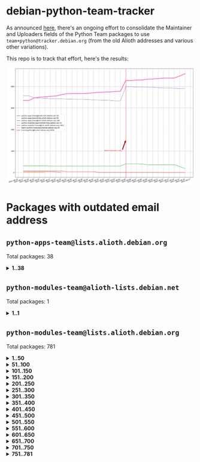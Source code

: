 # debian-python-team-tracker



As announced [here](https://lists.debian.org/debian-python/2021/08/msg00006.html), there's an ongoing effort to consolidate the Maintainer and Uploaders fields of the Python Team packages to use `team+python@tracker.debian.org` (from the old Alioth addresses and various other variations).



This repo is to track that effort, here's the results:



![Python team emails](images/python_team_emails.svg)


# Packages with outdated email address

## `python-apps-team@lists.alioth.debian.org`
Total packages: 38
<details>
<summary><b>1..38</b></summary>


| # | Package | Version |
| --- | --- | --- |
| 1 | [alot](https://tracker.debian.org/alot) | 0.9.1-2 |
| 2 | [archmage](https://tracker.debian.org/archmage) | 1:0.4.2.1-1 |
| 3 | [beets](https://tracker.debian.org/beets) | 1.4.9-7 |
| 4 | [ctop](https://tracker.debian.org/ctop) | 1.0.0-2.1 |
| 5 | [cython](https://tracker.debian.org/cython) | 0.29.14-1 |
| 6 | [db2twitter](https://tracker.debian.org/db2twitter) | 0.6-1.1 |
| 7 | [dodgy](https://tracker.debian.org/dodgy) | 0.1.9-3 |
| 8 | [etm](https://tracker.debian.org/etm) | 3.2.30-1.1 |
| 9 | [firmware-microbit-micropython](https://tracker.debian.org/firmware-microbit-micropython) | 1.0.1-2 |
| 10 | [flatlatex](https://tracker.debian.org/flatlatex) | 0.8-1.1 |
| 11 | [freealchemist](https://tracker.debian.org/freealchemist) | 0.5-1.1 |
| 12 | [kanboard-cli](https://tracker.debian.org/kanboard-cli) | 0.0.2-1.1 |
| 13 | [lightyears](https://tracker.debian.org/lightyears) | 1.4-2 |
| 14 | [muttdown](https://tracker.debian.org/muttdown) | 0.3.4-1 |
| 15 | [pelican](https://tracker.debian.org/pelican) | 4.0.1+dfsg-1.1 |
| 16 | [pipenv](https://tracker.debian.org/pipenv) | 11.9.0-1.1 |
| 17 | [prospector](https://tracker.debian.org/prospector) | 1.1.7-2 |
| 18 | [pybik](https://tracker.debian.org/pybik) | 3.0-3.1 |
| 19 | [pypass](https://tracker.debian.org/pypass) | 0.2.1-1.1 |
| 20 | [radon](https://tracker.debian.org/radon) | 4.1.0+dfsg-1 |
| 21 | [retweet](https://tracker.debian.org/retweet) | 0.10-1.1 |
| 22 | [sen](https://tracker.debian.org/sen) | 0.6.1-0.1 |
| 23 | [simple-image-reducer](https://tracker.debian.org/simple-image-reducer) | 1.0.2+git20191008-1 |
| 24 | [sinntp](https://tracker.debian.org/sinntp) | 1.6-1.2 |
| 25 | [smem](https://tracker.debian.org/smem) | 1.5-1.1 |
| 26 | [spf-engine](https://tracker.debian.org/spf-engine) | 2.9.2-1 |
| 27 | [sqlacodegen](https://tracker.debian.org/sqlacodegen) | 1.1.6-3 |
| 28 | [subdownloader](https://tracker.debian.org/subdownloader) | 2.1.0-3 |
| 29 | [testrepository](https://tracker.debian.org/testrepository) | 0.0.20-5 |
| 30 | [tldr-py](https://tracker.debian.org/tldr-py) | 0.7.0-3 |
| 31 | [toot](https://tracker.debian.org/toot) | 0.28.0-1 |
| 32 | [twitterwatch](https://tracker.debian.org/twitterwatch) | 0.1-1.1 |
| 33 | [txt2tags](https://tracker.debian.org/txt2tags) | 3.4-2 |
| 34 | [vf1](https://tracker.debian.org/vf1) | 0.0.11-2 |
| 35 | [voltron](https://tracker.debian.org/voltron) | 0.1.7+git20200109-1.1 |
| 36 | [vrfydmn](https://tracker.debian.org/vrfydmn) | 0.11.0-1 |
| 37 | [weasyprint](https://tracker.debian.org/weasyprint) | 51-2 |
| 38 | [zktop](https://tracker.debian.org/zktop) | 1.0.0-3 |
</details>

## `python-modules-team@alioth-lists.debian.net`
Total packages: 1
<details>
<summary><b>1..1</b></summary>


| # | Package | Version |
| --- | --- | --- |
| 1 | [setuptools-scm](https://tracker.debian.org/setuptools-scm) | 4.1.2-3 |
</details>

## `python-modules-team@lists.alioth.debian.org`
Total packages: 781
<details>
<summary><b>1..50</b></summary>


| # | Package | Version |
| --- | --- | --- |
| 1 | [aiodns](https://tracker.debian.org/aiodns) | 2.0.0-1 |
| 2 | [aiohttp-cors](https://tracker.debian.org/aiohttp-cors) | 0.7.0-1 |
| 3 | [aiohttp-jinja2](https://tracker.debian.org/aiohttp-jinja2) | 1.2.0-1 |
| 4 | [aiohttp-mako](https://tracker.debian.org/aiohttp-mako) | 0.4.0-1 |
| 5 | [aiohttp-socks](https://tracker.debian.org/aiohttp-socks) | 0.5.3-1 |
| 6 | [aiomysql](https://tracker.debian.org/aiomysql) | 0.0.20-2 |
| 7 | [aiopg](https://tracker.debian.org/aiopg) | 1.2.0~b2-1 |
| 8 | [aioredis](https://tracker.debian.org/aioredis) | 1.3.1-1 |
| 9 | [aiowsgi](https://tracker.debian.org/aiowsgi) | 0.7-1.1 |
| 10 | [aioxmlrpc](https://tracker.debian.org/aioxmlrpc) | 0.5-1.1 |
| 11 | [aiozmq](https://tracker.debian.org/aiozmq) | 0.9.0-1 |
| 12 | [anorack](https://tracker.debian.org/anorack) | 0.2.7-1 |
| 13 | [anosql](https://tracker.debian.org/anosql) | 1.0.1-1 |
| 14 | [appdirs](https://tracker.debian.org/appdirs) | 1.4.4-1 |
| 15 | [asn1crypto](https://tracker.debian.org/asn1crypto) | 1.4.0-1 |
| 16 | [astral](https://tracker.debian.org/astral) | 1.6.1-2 |
| 17 | [authheaders](https://tracker.debian.org/authheaders) | 0.13.0-1 |
| 18 | [authres](https://tracker.debian.org/authres) | 1.2.0-2 |
| 19 | [automat](https://tracker.debian.org/automat) | 20.2.0-1 |
| 20 | [azure-cosmos-table-python](https://tracker.debian.org/azure-cosmos-table-python) | 1.0.5+git20191025-5 |
| 21 | [babelfish](https://tracker.debian.org/babelfish) | 0.5.4-3 |
| 22 | [bdist-nsi](https://tracker.debian.org/bdist-nsi) | 0.1.5-2 |
| 23 | [behave](https://tracker.debian.org/behave) | 1.2.6-3 |
| 24 | [bernhard](https://tracker.debian.org/bernhard) | 0.2.6-2 |
| 25 | [betamax](https://tracker.debian.org/betamax) | 0.8.1-2 |
| 26 | [bibtexparser](https://tracker.debian.org/bibtexparser) | 1.1.0+ds-3 |
| 27 | [binaryornot](https://tracker.debian.org/binaryornot) | 0.4.4+dfsg-4 |
| 28 | [bitstruct](https://tracker.debian.org/bitstruct) | 8.9.0-1 |
| 29 | [blessings](https://tracker.debian.org/blessings) | 1.6-3 |
| 30 | [blinker](https://tracker.debian.org/blinker) | 1.4+dfsg1-0.3 |
| 31 | [bottleneck](https://tracker.debian.org/bottleneck) | 1.2.1+ds1-2 |
| 32 | [case](https://tracker.debian.org/case) | 1.5.3+dfsg-3 |
| 33 | [celery-batches](https://tracker.debian.org/celery-batches) | 0.2-2 |
| 34 | [celery-haystack](https://tracker.debian.org/celery-haystack) | 0.10-4 |
| 35 | [cerealizer](https://tracker.debian.org/cerealizer) | 0.8.1-3 |
| 36 | [chardet](https://tracker.debian.org/chardet) | 4.0.0-1 |
| 37 | [chargebee-python](https://tracker.debian.org/chargebee-python) | 1.6.6-1 |
| 38 | [chargebee2-python](https://tracker.debian.org/chargebee2-python) | 2.7.3-1 |
| 39 | [circuits](https://tracker.debian.org/circuits) | 3.1.0+ds1-2 |
| 40 | [cloudpickle](https://tracker.debian.org/cloudpickle) | 1.6.0-1 |
| 41 | [codicefiscale](https://tracker.debian.org/codicefiscale) | 0.9+ds0-2 |
| 42 | [colorclass](https://tracker.debian.org/colorclass) | 2.2.0-2.1 |
| 43 | [colorspacious](https://tracker.debian.org/colorspacious) | 1.1.2-2 |
| 44 | [commonmark](https://tracker.debian.org/commonmark) | 0.9.1-3 |
| 45 | [configobj](https://tracker.debian.org/configobj) | 5.0.6-4 |
| 46 | [constantly](https://tracker.debian.org/constantly) | 15.1.0-2 |
| 47 | [contextlib2](https://tracker.debian.org/contextlib2) | 0.6.0.post1-1 |
| 48 | [cookiecutter](https://tracker.debian.org/cookiecutter) | 1.6.0-4 |
| 49 | [coreapi](https://tracker.debian.org/coreapi) | 2.3.3-4 |
| 50 | [coreschema](https://tracker.debian.org/coreschema) | 0.0.4-3 |
</details>
<details>
<summary><b>51..100</b></summary>

| # | Package | Version |
| --- | --- | --- |
| 51 | [cov-core](https://tracker.debian.org/cov-core) | 1.15.0-3 |
| 52 | [cppy](https://tracker.debian.org/cppy) | 1.1.0-2 |
| 53 | [cram](https://tracker.debian.org/cram) | 0.7-4 |
| 54 | [cssutils](https://tracker.debian.org/cssutils) | 1.0.2-3 |
| 55 | [d2to1](https://tracker.debian.org/d2to1) | 0.2.12-2 |
| 56 | [deap](https://tracker.debian.org/deap) | 1.3.1-2 |
| 57 | [debiancontributors](https://tracker.debian.org/debiancontributors) | 0.7.8-2 |
| 58 | [defusedxml](https://tracker.debian.org/defusedxml) | 0.6.0-2 |
| 59 | [devpi-common](https://tracker.debian.org/devpi-common) | 3.2.2-1.1 |
| 60 | [django-ajax-selects](https://tracker.debian.org/django-ajax-selects) | 1.7.0-3 |
| 61 | [django-anymail](https://tracker.debian.org/django-anymail) | 7.1.0-1 |
| 62 | [django-auto-one-to-one](https://tracker.debian.org/django-auto-one-to-one) | 3.3.0-1 |
| 63 | [django-bitfield](https://tracker.debian.org/django-bitfield) | 1.9.6-2 |
| 64 | [django-countries](https://tracker.debian.org/django-countries) | 6.0-1 |
| 65 | [django-dirtyfields](https://tracker.debian.org/django-dirtyfields) | 1.3.1-2 |
| 66 | [django-downloadview](https://tracker.debian.org/django-downloadview) | 2.1.1-1 |
| 67 | [django-environ](https://tracker.debian.org/django-environ) | 0.4.4-2 |
| 68 | [django-filter](https://tracker.debian.org/django-filter) | 2.4.0-1 |
| 69 | [django-fsm-admin](https://tracker.debian.org/django-fsm-admin) | 1.2.4-2 |
| 70 | [django-guardian](https://tracker.debian.org/django-guardian) | 2.0.0-2 |
| 71 | [django-hvad](https://tracker.debian.org/django-hvad) | 1.8.0-1.1 |
| 72 | [django-impersonate](https://tracker.debian.org/django-impersonate) | 1.5-1 |
| 73 | [django-js-reverse](https://tracker.debian.org/django-js-reverse) | 0.7.3-1.1 |
| 74 | [django-macaddress](https://tracker.debian.org/django-macaddress) | 1.5.0-2 |
| 75 | [django-maintenancemode](https://tracker.debian.org/django-maintenancemode) | 0.11.3-1 |
| 76 | [django-markupfield](https://tracker.debian.org/django-markupfield) | 2.0.0-1 |
| 77 | [django-memoize](https://tracker.debian.org/django-memoize) | 2.2.0+dfsg-1 |
| 78 | [django-model-utils](https://tracker.debian.org/django-model-utils) | 3.1.1-2 |
| 79 | [django-nose](https://tracker.debian.org/django-nose) | 1.4.6-2.1 |
| 80 | [django-notification](https://tracker.debian.org/django-notification) | 1.2.0-3 |
| 81 | [django-organizations](https://tracker.debian.org/django-organizations) | 1.1.2-1 |
| 82 | [django-pagination](https://tracker.debian.org/django-pagination) | 1.0.7-4 |
| 83 | [django-paintstore](https://tracker.debian.org/django-paintstore) | 0.2-4 |
| 84 | [django-picklefield](https://tracker.debian.org/django-picklefield) | 3.0.1-1 |
| 85 | [django-pipeline](https://tracker.debian.org/django-pipeline) | 1.6.14-3 |
| 86 | [django-q](https://tracker.debian.org/django-q) | 1.2.1-1 |
| 87 | [django-recurrence](https://tracker.debian.org/django-recurrence) | 1.10.3-1 |
| 88 | [django-redis-sessions](https://tracker.debian.org/django-redis-sessions) | 0.6.1-2 |
| 89 | [django-sass-processor](https://tracker.debian.org/django-sass-processor) | 0.8.2-1 |
| 90 | [django-setuptest](https://tracker.debian.org/django-setuptest) | 0.2.1-4 |
| 91 | [django-simple-captcha](https://tracker.debian.org/django-simple-captcha) | 0.5.6-2 |
| 92 | [django-simple-redis-admin](https://tracker.debian.org/django-simple-redis-admin) | 1.4.0-2 |
| 93 | [django-stronghold](https://tracker.debian.org/django-stronghold) | 0.3.0+debian-2 |
| 94 | [django-uwsgi](https://tracker.debian.org/django-uwsgi) | 0.2.2-2 |
| 95 | [django-webpack-loader](https://tracker.debian.org/django-webpack-loader) | 0.6.0-2 |
| 96 | [django-websocket-redis](https://tracker.debian.org/django-websocket-redis) | 0.4.7-2 |
| 97 | [django-wkhtmltopdf](https://tracker.debian.org/django-wkhtmltopdf) | 3.3.0-1 |
| 98 | [django-xmlrpc](https://tracker.debian.org/django-xmlrpc) | 0.1.8-2 |
| 99 | [djangorestframework-api-key](https://tracker.debian.org/djangorestframework-api-key) | 2.0.0-2 |
| 100 | [djangorestframework-filters](https://tracker.debian.org/djangorestframework-filters) | 1.0.0.dev0-1 |
</details>
<details>
<summary><b>101..150</b></summary>

| # | Package | Version |
| --- | --- | --- |
| 101 | [dkimpy](https://tracker.debian.org/dkimpy) | 1.0.5-1 |
| 102 | [dnsdiag](https://tracker.debian.org/dnsdiag) | 1.7.0-1 |
| 103 | [dnspython](https://tracker.debian.org/dnspython) | 2.0.0-1 |
| 104 | [dockerpty](https://tracker.debian.org/dockerpty) | 0.4.1-2 |
| 105 | [dominate](https://tracker.debian.org/dominate) | 2.3.1-2 |
| 106 | [doublex](https://tracker.debian.org/doublex) | 1.9.2-1 |
| 107 | [drf-generators](https://tracker.debian.org/drf-generators) | 0.5.0-1 |
| 108 | [easyprocess](https://tracker.debian.org/easyprocess) | 0.2.5-2 |
| 109 | [elasticsearch-curator](https://tracker.debian.org/elasticsearch-curator) | 5.8.1-1 |
| 110 | [entrypoints](https://tracker.debian.org/entrypoints) | 0.3-3 |
| 111 | [enum34](https://tracker.debian.org/enum34) | 1.1.6-4 |
| 112 | [enzyme](https://tracker.debian.org/enzyme) | 0.4.1-2 |
| 113 | [exam](https://tracker.debian.org/exam) | 0.10.5-3 |
| 114 | [factory-boy](https://tracker.debian.org/factory-boy) | 2.11.1-3 |
| 115 | [faker](https://tracker.debian.org/faker) | 0.9.3-0.1 |
| 116 | [fakesleep](https://tracker.debian.org/fakesleep) | 0.1-2 |
| 117 | [fastchunking](https://tracker.debian.org/fastchunking) | 0.0.3-2 |
| 118 | [fastkml](https://tracker.debian.org/fastkml) | 0.11-3 |
| 119 | [feedgenerator](https://tracker.debian.org/feedgenerator) | 1.9-2 |
| 120 | [flake8-docstrings](https://tracker.debian.org/flake8-docstrings) | 1.1.0-1.1 |
| 121 | [flake8-polyfill](https://tracker.debian.org/flake8-polyfill) | 1.0.2-2 |
| 122 | [flask-api](https://tracker.debian.org/flask-api) | 1.1+dfsg-1.1 |
| 123 | [flask-assets](https://tracker.debian.org/flask-assets) | 2.0-1 |
| 124 | [flask-babelex](https://tracker.debian.org/flask-babelex) | 0.9.4-1 |
| 125 | [flask-bcrypt](https://tracker.debian.org/flask-bcrypt) | 0.7.1-2 |
| 126 | [flask-compress](https://tracker.debian.org/flask-compress) | 1.4.0-3 |
| 127 | [flask-gravatar](https://tracker.debian.org/flask-gravatar) | 0.4.2-2 |
| 128 | [flask-htmlmin](https://tracker.debian.org/flask-htmlmin) | 1.3.2-2 |
| 129 | [flask-ldapconn](https://tracker.debian.org/flask-ldapconn) | 0.7.2-1.1 |
| 130 | [flask-limiter](https://tracker.debian.org/flask-limiter) | 1.0.1-2 |
| 131 | [flask-login](https://tracker.debian.org/flask-login) | 0.5.0-1 |
| 132 | [flask-mail](https://tracker.debian.org/flask-mail) | 0.9.1+dfsg1-1.1 |
| 133 | [flask-mongoengine](https://tracker.debian.org/flask-mongoengine) | 0.9.3-4 |
| 134 | [flask-multistatic](https://tracker.debian.org/flask-multistatic) | 1.0-2 |
| 135 | [flask-paranoid](https://tracker.debian.org/flask-paranoid) | 0.2.0-3.1 |
| 136 | [flask-principal](https://tracker.debian.org/flask-principal) | 0.4.0-2 |
| 137 | [flask-script](https://tracker.debian.org/flask-script) | 2.0.6-2 |
| 138 | [flask-silk](https://tracker.debian.org/flask-silk) | 0.2-18 |
| 139 | [flask-wtf](https://tracker.debian.org/flask-wtf) | 0.14.3-1 |
| 140 | [flufl.bounce](https://tracker.debian.org/flufl.bounce) | 3.0.1-1 |
| 141 | [flufl.enum](https://tracker.debian.org/flufl.enum) | 4.1.1-3 |
| 142 | [flufl.i18n](https://tracker.debian.org/flufl.i18n) | 3.0.1-1 |
| 143 | [flufl.lock](https://tracker.debian.org/flufl.lock) | 5.0.1-1 |
| 144 | [flufl.password](https://tracker.debian.org/flufl.password) | 1.3-3 |
| 145 | [flufl.testing](https://tracker.debian.org/flufl.testing) | 0.7-2 |
| 146 | [freetype-py](https://tracker.debian.org/freetype-py) | 2.2.0-1 |
| 147 | [gerritlib](https://tracker.debian.org/gerritlib) | 0.8.0-2 |
| 148 | [gmplot](https://tracker.debian.org/gmplot) | 1.2.0-2 |
| 149 | [gpxpy](https://tracker.debian.org/gpxpy) | 1.4.2-1 |
| 150 | [gtextfsm](https://tracker.debian.org/gtextfsm) | 1.1.0-2 |
</details>
<details>
<summary><b>151..200</b></summary>

| # | Package | Version |
| --- | --- | --- |
| 151 | [gtts](https://tracker.debian.org/gtts) | 2.0.3-1 |
| 152 | [gtts-token](https://tracker.debian.org/gtts-token) | 1.1.3-1 |
| 153 | [guzzle-sphinx-theme](https://tracker.debian.org/guzzle-sphinx-theme) | 0.7.11-5 |
| 154 | [hachoir](https://tracker.debian.org/hachoir) | 3.1.0+dfsg-3 |
| 155 | [haproxy-log-analysis](https://tracker.debian.org/haproxy-log-analysis) | 2.0~b0-2 |
| 156 | [heapdict](https://tracker.debian.org/heapdict) | 1.0.1-1 |
| 157 | [hiro](https://tracker.debian.org/hiro) | 0.5-2 |
| 158 | [httpx](https://tracker.debian.org/httpx) | 0.16.1-1 |
| 159 | [hyperlink](https://tracker.debian.org/hyperlink) | 19.0.0-2 |
| 160 | [hypothesis-auto](https://tracker.debian.org/hypothesis-auto) | 1.1.4-2 |
| 161 | [importmagic](https://tracker.debian.org/importmagic) | 0.1.7-2 |
| 162 | [inflection](https://tracker.debian.org/inflection) | 0.3.1-2 |
| 163 | [ipdb](https://tracker.debian.org/ipdb) | 0.13.3-1 |
| 164 | [isodate](https://tracker.debian.org/isodate) | 0.6.0-2 |
| 165 | [itypes](https://tracker.debian.org/itypes) | 1.1.0-4 |
| 166 | [jaraco.itertools](https://tracker.debian.org/jaraco.itertools) | 2.0.1-4 |
| 167 | [javaproperties](https://tracker.debian.org/javaproperties) | 0.7.0-1 |
| 168 | [jinja2-time](https://tracker.debian.org/jinja2-time) | 0.2.0-2 |
| 169 | [jpy](https://tracker.debian.org/jpy) | 0.9.0-3 |
| 170 | [jpylyzer](https://tracker.debian.org/jpylyzer) | 2.0.0-3 |
| 171 | [json-tricks](https://tracker.debian.org/json-tricks) | 3.11.0-2 |
| 172 | [jsonhyperschema-codec](https://tracker.debian.org/jsonhyperschema-codec) | 1.0.3-2 |
| 173 | [jsonpickle](https://tracker.debian.org/jsonpickle) | 1.2-1 |
| 174 | [junos-eznc](https://tracker.debian.org/junos-eznc) | 2.1.7-3 |
| 175 | [jupyter-sphinx-theme](https://tracker.debian.org/jupyter-sphinx-theme) | 0.0.6+ds1-10 |
| 176 | [kitchen](https://tracker.debian.org/kitchen) | 1.2.6-2 |
| 177 | [kivy](https://tracker.debian.org/kivy) | 1.11.0-2 |
| 178 | [kiwisolver](https://tracker.debian.org/kiwisolver) | 1.3.1-1 |
| 179 | [lazr.delegates](https://tracker.debian.org/lazr.delegates) | 2.0.3-2 |
| 180 | [lazr.restfulclient](https://tracker.debian.org/lazr.restfulclient) | 0.14.2-2 |
| 181 | [lazr.smtptest](https://tracker.debian.org/lazr.smtptest) | 2.0.3-2 |
| 182 | [lazr.uri](https://tracker.debian.org/lazr.uri) | 1.0.5-1 |
| 183 | [lexicon](https://tracker.debian.org/lexicon) | 3.3.17-1 |
| 184 | [libthumbor](https://tracker.debian.org/libthumbor) | 1.3.3-2 |
| 185 | [logilab-constraint](https://tracker.debian.org/logilab-constraint) | 0.6.0-2 |
| 186 | [mako](https://tracker.debian.org/mako) | 1.1.3+ds1-2 |
| 187 | [mando](https://tracker.debian.org/mando) | 0.6.4-5 |
| 188 | [manuel](https://tracker.debian.org/manuel) | 1.10.1-2 |
| 189 | [markupsafe](https://tracker.debian.org/markupsafe) | 1.1.1-1 |
| 190 | [mercurial-extension-utils](https://tracker.debian.org/mercurial-extension-utils) | 1.5.1-1 |
| 191 | [mercurial-extension-utils](https://tracker.debian.org/mercurial-extension-utils) | 1.5.1-3 |
| 192 | [mercurial-keyring](https://tracker.debian.org/mercurial-keyring) | 1.3.1-3 |
| 193 | [microsoft-authentication-extensions-for-python](https://tracker.debian.org/microsoft-authentication-extensions-for-python) | 0.3.0-1 |
| 194 | [milksnake](https://tracker.debian.org/milksnake) | 0.1.5-1 |
| 195 | [mimerender](https://tracker.debian.org/mimerender) | 0.6.0-2 |
| 196 | [mmllib](https://tracker.debian.org/mmllib) | 0.3.0.post1-2 |
| 197 | [mockldap](https://tracker.debian.org/mockldap) | 0.3.0-4 |
| 198 | [modernize](https://tracker.debian.org/modernize) | 0.7-2 |
| 199 | [moksha.common](https://tracker.debian.org/moksha.common) | 1.2.5-4 |
| 200 | [more-itertools](https://tracker.debian.org/more-itertools) | 4.2.0-3 |
</details>
<details>
<summary><b>201..250</b></summary>

| # | Package | Version |
| --- | --- | --- |
| 201 | [mrtparse](https://tracker.debian.org/mrtparse) | 1.6-2 |
| 202 | [multiprocess](https://tracker.debian.org/multiprocess) | 0.70.11.1-1 |
| 203 | [musicbrainzngs](https://tracker.debian.org/musicbrainzngs) | 0.7.1-2 |
| 204 | [mutagen](https://tracker.debian.org/mutagen) | 1.45.1-2 |
| 205 | [mwic](https://tracker.debian.org/mwic) | 0.7.8-1 |
| 206 | [mysql-connector-python](https://tracker.debian.org/mysql-connector-python) | 8.0.15-2 |
| 207 | [nb2plots](https://tracker.debian.org/nb2plots) | 0.6-2 |
| 208 | [netifaces](https://tracker.debian.org/netifaces) | 0.10.9-0.2 |
| 209 | [netmiko](https://tracker.debian.org/netmiko) | 2.4.2-1 |
| 210 | [networkx](https://tracker.debian.org/networkx) | 2.5+ds-2 |
| 211 | [nose](https://tracker.debian.org/nose) | 1.3.7-6 |
| 212 | [nose](https://tracker.debian.org/nose) | 1.3.7-7 |
| 213 | [nose2](https://tracker.debian.org/nose2) | 0.9.2-1 |
| 214 | [nose2-cov](https://tracker.debian.org/nose2-cov) | 1.0a4-3 |
| 215 | [ntplib](https://tracker.debian.org/ntplib) | 0.3.3-2 |
| 216 | [numpy-stl](https://tracker.debian.org/numpy-stl) | 2.9.0-1 |
| 217 | [numpydoc](https://tracker.debian.org/numpydoc) | 1.1.0-3 |
| 218 | [obsub](https://tracker.debian.org/obsub) | 0.2-4 |
| 219 | [okasha](https://tracker.debian.org/okasha) | 0.2.4-4 |
| 220 | [overpass](https://tracker.debian.org/overpass) | 0.7-1 |
| 221 | [paramiko](https://tracker.debian.org/paramiko) | 2.7.2-1 |
| 222 | [pastescript](https://tracker.debian.org/pastescript) | 2.0.2-4 |
| 223 | [pcapy](https://tracker.debian.org/pcapy) | 0.11.4-2 |
| 224 | [pdfkit](https://tracker.debian.org/pdfkit) | 0.6.1-2 |
| 225 | [pep8](https://tracker.debian.org/pep8) | 1.7.1-9 |
| 226 | [pep8-naming](https://tracker.debian.org/pep8-naming) | 0.10.0-1 |
| 227 | [pg8000](https://tracker.debian.org/pg8000) | 1.10.6-2 |
| 228 | [pidcat](https://tracker.debian.org/pidcat) | 2.1.0-4 |
| 229 | [pilkit](https://tracker.debian.org/pilkit) | 2.0-3 |
| 230 | [plastex](https://tracker.debian.org/plastex) | 2.1-2 |
| 231 | [ply](https://tracker.debian.org/ply) | 3.11-4 |
| 232 | [portio](https://tracker.debian.org/portio) | 0.5-4 |
| 233 | [postgresfixture](https://tracker.debian.org/postgresfixture) | 0.4.2-1 |
| 234 | [power](https://tracker.debian.org/power) | 1.4+dfsg-4 |
| 235 | [pprintpp](https://tracker.debian.org/pprintpp) | 0.4.0-2 |
| 236 | [preggy](https://tracker.debian.org/preggy) | 1.4.4-1 |
| 237 | [prettytable](https://tracker.debian.org/prettytable) | 0.7.2-5 |
| 238 | [proxmoxer](https://tracker.debian.org/proxmoxer) | 1.0.3-2 |
| 239 | [ptable](https://tracker.debian.org/ptable) | 0.9.2-2 |
| 240 | [py-macaroon-bakery](https://tracker.debian.org/py-macaroon-bakery) | 1.3.1-1 |
| 241 | [py-radix](https://tracker.debian.org/py-radix) | 0.10.0-3 |
| 242 | [py3dns](https://tracker.debian.org/py3dns) | 3.2.1-1 |
| 243 | [pyacoustid](https://tracker.debian.org/pyacoustid) | 1.2.0-2 |
| 244 | [pyasn1](https://tracker.debian.org/pyasn1) | 0.4.8-1 |
| 245 | [pybindgen](https://tracker.debian.org/pybindgen) | 0.20.0+dfsg1-2 |
| 246 | [pycairo](https://tracker.debian.org/pycairo) | 1.16.2-3 |
| 247 | [pycairo](https://tracker.debian.org/pycairo) | 1.16.2-4 |
| 248 | [pycallgraph](https://tracker.debian.org/pycallgraph) | 1.1.3-1.2 |
| 249 | [pycares](https://tracker.debian.org/pycares) | 3.1.1-1 |
| 250 | [pychm](https://tracker.debian.org/pychm) | 0.8.6-2 |
</details>
<details>
<summary><b>251..300</b></summary>

| # | Package | Version |
| --- | --- | --- |
| 251 | [pycifrw](https://tracker.debian.org/pycifrw) | 4.4-2 |
| 252 | [pyclamd](https://tracker.debian.org/pyclamd) | 0.4.0-2 |
| 253 | [pycodestyle](https://tracker.debian.org/pycodestyle) | 2.6.0-1 |
| 254 | [pycparser](https://tracker.debian.org/pycparser) | 2.20-3 |
| 255 | [pycryptodome](https://tracker.debian.org/pycryptodome) | 3.9.7+dfsg1-1 |
| 256 | [pycxx](https://tracker.debian.org/pycxx) | 7.1.4-0.1 |
| 257 | [pydbus](https://tracker.debian.org/pydbus) | 0.6.0-4 |
| 258 | [pydenticon](https://tracker.debian.org/pydenticon) | 0.3.1-2 |
| 259 | [pydispatcher](https://tracker.debian.org/pydispatcher) | 2.0.5-2 |
| 260 | [pydle](https://tracker.debian.org/pydle) | 0.9.4-2 |
| 261 | [pyeapi](https://tracker.debian.org/pyeapi) | 0.8.1-2 |
| 262 | [pyee](https://tracker.debian.org/pyee) | 7.0.2-1 |
| 263 | [pyenchant](https://tracker.debian.org/pyenchant) | 3.2.0-1 |
| 264 | [pyfg](https://tracker.debian.org/pyfg) | 0.50-2 |
| 265 | [pyfiglet](https://tracker.debian.org/pyfiglet) | 0.8.0+dfsg-1 |
| 266 | [pyfribidi](https://tracker.debian.org/pyfribidi) | 0.12.0+repack-7 |
| 267 | [pygame](https://tracker.debian.org/pygame) | 1.9.6+dfsg-2 |
| 268 | [pygeoif](https://tracker.debian.org/pygeoif) | 0.7-2 |
| 269 | [pygithub](https://tracker.debian.org/pygithub) | 1.43.7-1 |
| 270 | [pygments](https://tracker.debian.org/pygments) | 2.3.1+dfsg-3 |
| 271 | [pygtail](https://tracker.debian.org/pygtail) | 0.6.1-2 |
| 272 | [pygtkspellcheck](https://tracker.debian.org/pygtkspellcheck) | 4.0.5-2 |
| 273 | [pyhamcrest](https://tracker.debian.org/pyhamcrest) | 1.9.0-3 |
| 274 | [pyicu](https://tracker.debian.org/pyicu) | 2.5-1 |
| 275 | [pyinotify](https://tracker.debian.org/pyinotify) | 0.9.6-1.3 |
| 276 | [pyiosxr](https://tracker.debian.org/pyiosxr) | 0.52-1.1 |
| 277 | [pyjavaproperties](https://tracker.debian.org/pyjavaproperties) | 0.7-2 |
| 278 | [pyjokes](https://tracker.debian.org/pyjokes) | 0.5.0-3 |
| 279 | [pykcs11](https://tracker.debian.org/pykcs11) | 1.5.10-1 |
| 280 | [pylama](https://tracker.debian.org/pylama) | 7.4.3-3 |
| 281 | [pylibmc](https://tracker.debian.org/pylibmc) | 1.5.2-3 |
| 282 | [pylint-celery](https://tracker.debian.org/pylint-celery) | 0.3-5 |
| 283 | [pylint-common](https://tracker.debian.org/pylint-common) | 0.2.5-4 |
| 284 | [pylint-django](https://tracker.debian.org/pylint-django) | 2.0.13-1 |
| 285 | [pylint-flask](https://tracker.debian.org/pylint-flask) | 0.5-4 |
| 286 | [pylint-plugin-utils](https://tracker.debian.org/pylint-plugin-utils) | 0.6-1 |
| 287 | [pymacs](https://tracker.debian.org/pymacs) | 0.25-3 |
| 288 | [pymilter](https://tracker.debian.org/pymilter) | 1.0.4-2 |
| 289 | [pymodbus](https://tracker.debian.org/pymodbus) | 2.1.0+dfsg-2 |
| 290 | [pymssql](https://tracker.debian.org/pymssql) | 2.1.4+dfsg-3 |
| 291 | [pymupdf](https://tracker.debian.org/pymupdf) | 1.17.4+ds1-2 |
| 292 | [pynag](https://tracker.debian.org/pynag) | 1.1.2+dfsg-2 |
| 293 | [pynliner](https://tracker.debian.org/pynliner) | 0.8.0-2 |
| 294 | [pyopengl](https://tracker.debian.org/pyopengl) | 3.1.5+dfsg-1 |
| 295 | [pypandoc](https://tracker.debian.org/pypandoc) | 1.5+ds0-1 |
| 296 | [pyparsing](https://tracker.debian.org/pyparsing) | 2.4.7-1 |
| 297 | [pyphen](https://tracker.debian.org/pyphen) | 0.9.5-3 |
| 298 | [pyprind](https://tracker.debian.org/pyprind) | 2.11.2-2 |
| 299 | [pyquery](https://tracker.debian.org/pyquery) | 1.2.9-4 |
| 300 | [pyrad](https://tracker.debian.org/pyrad) | 2.1-2 |
</details>
<details>
<summary><b>301..350</b></summary>

| # | Package | Version |
| --- | --- | --- |
| 301 | [pyrfc3339](https://tracker.debian.org/pyrfc3339) | 1.1-2 |
| 302 | [pyrsistent](https://tracker.debian.org/pyrsistent) | 0.15.5-1 |
| 303 | [pysendfile](https://tracker.debian.org/pysendfile) | 2.0.1-3 |
| 304 | [pysimplesoap](https://tracker.debian.org/pysimplesoap) | 1.16.2-3 |
| 305 | [pysmi](https://tracker.debian.org/pysmi) | 0.3.2-2 |
| 306 | [pysodium](https://tracker.debian.org/pysodium) | 0.7.0-2 |
| 307 | [pyspf](https://tracker.debian.org/pyspf) | 2.0.14-2 |
| 308 | [pysrs](https://tracker.debian.org/pysrs) | 1.0.3-2 |
| 309 | [pysrt](https://tracker.debian.org/pysrt) | 1.0.1-2 |
| 310 | [pyssim](https://tracker.debian.org/pyssim) | 0.2-2 |
| 311 | [pystemd](https://tracker.debian.org/pystemd) | 0.7.0-4 |
| 312 | [pysubnettree](https://tracker.debian.org/pysubnettree) | 0.33-1 |
| 313 | [pytaglib](https://tracker.debian.org/pytaglib) | 0.3.6+dfsg-2 |
| 314 | [pytds](https://tracker.debian.org/pytds) | 1.10.0-1 |
| 315 | [pytest-arraydiff](https://tracker.debian.org/pytest-arraydiff) | 0.3-1 |
| 316 | [pytest-bdd](https://tracker.debian.org/pytest-bdd) | 3.2.1-1 |
| 317 | [pytest-cookies](https://tracker.debian.org/pytest-cookies) | 0.4.0-1 |
| 318 | [pytest-django](https://tracker.debian.org/pytest-django) | 3.5.1-1 |
| 319 | [pytest-expect](https://tracker.debian.org/pytest-expect) | 1.1.0-2 |
| 320 | [pytest-forked](https://tracker.debian.org/pytest-forked) | 1.3.0-1 |
| 321 | [pytest-helpers-namespace](https://tracker.debian.org/pytest-helpers-namespace) | 2019.1.8-1 |
| 322 | [pytest-httpbin](https://tracker.debian.org/pytest-httpbin) | 1.0.0-2 |
| 323 | [pytest-instafail](https://tracker.debian.org/pytest-instafail) | 0.4.2-1 |
| 324 | [pytest-remotedata](https://tracker.debian.org/pytest-remotedata) | 0.3.2-1 |
| 325 | [pytest-runner](https://tracker.debian.org/pytest-runner) | 2.11.1-1.2 |
| 326 | [pytest-sugar](https://tracker.debian.org/pytest-sugar) | 0.9.4-1 |
| 327 | [pytest-tornado](https://tracker.debian.org/pytest-tornado) | 0.8.1-1 |
| 328 | [pytest-vcr](https://tracker.debian.org/pytest-vcr) | 1.0.2-2 |
| 329 | [pytest-xvfb](https://tracker.debian.org/pytest-xvfb) | 1.2.0-1 |
| 330 | [python-activipy](https://tracker.debian.org/python-activipy) | 0.1-7 |
| 331 | [python-adal](https://tracker.debian.org/python-adal) | 1.2.2-1 |
| 332 | [python-agate](https://tracker.debian.org/python-agate) | 1.6.1-1 |
| 333 | [python-agate-excel](https://tracker.debian.org/python-agate-excel) | 0.2.3-1 |
| 334 | [python-aiohttp-security](https://tracker.debian.org/python-aiohttp-security) | 0.4.0-2 |
| 335 | [python-aiohttp-session](https://tracker.debian.org/python-aiohttp-session) | 2.9.0-2 |
| 336 | [python-aioinflux](https://tracker.debian.org/python-aioinflux) | 0.9.0-2 |
| 337 | [python-aiomeasures](https://tracker.debian.org/python-aiomeasures) | 0.5.14-3 |
| 338 | [python-altair](https://tracker.debian.org/python-altair) | 4.0.1-2 |
| 339 | [python-altgraph](https://tracker.debian.org/python-altgraph) | 0.17+ds0-1 |
| 340 | [python-amqplib](https://tracker.debian.org/python-amqplib) | 1.0.2-2 |
| 341 | [python-anyjson](https://tracker.debian.org/python-anyjson) | 0.3.3-2 |
| 342 | [python-apptools](https://tracker.debian.org/python-apptools) | 4.5.0-1.1 |
| 343 | [python-aptly](https://tracker.debian.org/python-aptly) | 0.12.10-2 |
| 344 | [python-argon2](https://tracker.debian.org/python-argon2) | 18.3.0-2 |
| 345 | [python-args](https://tracker.debian.org/python-args) | 0.1.0-3 |
| 346 | [python-arpy](https://tracker.debian.org/python-arpy) | 1.1.1-4 |
| 347 | [python-astor](https://tracker.debian.org/python-astor) | 0.8.1-1 |
| 348 | [python-async-timeout](https://tracker.debian.org/python-async-timeout) | 3.0.1-1.1 |
| 349 | [python-azure-devtools](https://tracker.debian.org/python-azure-devtools) | 1.2.0-1 |
| 350 | [python-base58](https://tracker.debian.org/python-base58) | 1.0.3-1.1 |
</details>
<details>
<summary><b>351..400</b></summary>

| # | Package | Version |
| --- | --- | --- |
| 351 | [python-bcdoc](https://tracker.debian.org/python-bcdoc) | 0.16.0-2 |
| 352 | [python-bioblend](https://tracker.debian.org/python-bioblend) | 0.7.0-3 |
| 353 | [python-bitbucket-api](https://tracker.debian.org/python-bitbucket-api) | 0.5.0-3 |
| 354 | [python-box](https://tracker.debian.org/python-box) | 3.4.6-2 |
| 355 | [python-btrees](https://tracker.debian.org/python-btrees) | 4.3.1-2 |
| 356 | [python-cachecontrol](https://tracker.debian.org/python-cachecontrol) | 0.12.6-1 |
| 357 | [python-can](https://tracker.debian.org/python-can) | 3.3.2.final~github-2 |
| 358 | [python-cement](https://tracker.debian.org/python-cement) | 2.10.0-2 |
| 359 | [python-cerberus](https://tracker.debian.org/python-cerberus) | 1.3.2-1 |
| 360 | [python-click](https://tracker.debian.org/python-click) | 7.1.2-1 |
| 361 | [python-click-log](https://tracker.debian.org/python-click-log) | 0.2.1-2 |
| 362 | [python-click-threading](https://tracker.debian.org/python-click-threading) | 0.4.4-2 |
| 363 | [python-clint](https://tracker.debian.org/python-clint) | 0.5.1-3 |
| 364 | [python-cluster](https://tracker.debian.org/python-cluster) | 1.3.3-3 |
| 365 | [python-cmarkgfm](https://tracker.debian.org/python-cmarkgfm) | 0.4.2-1 |
| 366 | [python-coloredlogs](https://tracker.debian.org/python-coloredlogs) | 7.3-2 |
| 367 | [python-colour](https://tracker.debian.org/python-colour) | 0.1.5-2 |
| 368 | [python-commentjson](https://tracker.debian.org/python-commentjson) | 0.8.3-2 |
| 369 | [python-consul](https://tracker.debian.org/python-consul) | 0.7.1-1.1 |
| 370 | [python-cookies](https://tracker.debian.org/python-cookies) | 2.2.1-3 |
| 371 | [python-cpuinfo](https://tracker.debian.org/python-cpuinfo) | 5.0.0-2 |
| 372 | [python-crcmod](https://tracker.debian.org/python-crcmod) | 1.7+dfsg-2 |
| 373 | [python-cs](https://tracker.debian.org/python-cs) | 2.7.1-1 |
| 374 | [python-cssselect2](https://tracker.debian.org/python-cssselect2) | 0.3.0-1 |
| 375 | [python-cycler](https://tracker.debian.org/python-cycler) | 0.10.0-3 |
| 376 | [python-daiquiri](https://tracker.debian.org/python-daiquiri) | 1.6.0-1 |
| 377 | [python-dbfread](https://tracker.debian.org/python-dbfread) | 2.0.7-3 |
| 378 | [python-decorator](https://tracker.debian.org/python-decorator) | 4.4.2-2 |
| 379 | [python-demjson](https://tracker.debian.org/python-demjson) | 2.2.4-5 |
| 380 | [python-diaspy](https://tracker.debian.org/python-diaspy) | 0.6.0-2 |
| 381 | [python-dict2xml](https://tracker.debian.org/python-dict2xml) | 1.7.0-1 |
| 382 | [python-dictobj](https://tracker.debian.org/python-dictobj) | 0.4-4 |
| 383 | [python-distro](https://tracker.debian.org/python-distro) | 1.5.0-1 |
| 384 | [python-distutils-extra](https://tracker.debian.org/python-distutils-extra) | 2.45 |
| 385 | [python-django-braces](https://tracker.debian.org/python-django-braces) | 1.14.0-1 |
| 386 | [python-django-casclient](https://tracker.debian.org/python-django-casclient) | 1.5.3-1 |
| 387 | [python-django-dbconn-retry](https://tracker.debian.org/python-django-dbconn-retry) | 0.1.5-1.1 |
| 388 | [python-django-etcd-settings](https://tracker.debian.org/python-django-etcd-settings) | 0.1.13+dfsg-3 |
| 389 | [python-django-gravatar2](https://tracker.debian.org/python-django-gravatar2) | 1.4.4-2 |
| 390 | [python-django-imagekit](https://tracker.debian.org/python-django-imagekit) | 4.0.2-3 |
| 391 | [python-django-jsonfield](https://tracker.debian.org/python-django-jsonfield) | 1.4.0-2 |
| 392 | [python-django-ordered-model](https://tracker.debian.org/python-django-ordered-model) | 3.4.1-1 |
| 393 | [python-django-push-notifications](https://tracker.debian.org/python-django-push-notifications) | 1.4.1-1 |
| 394 | [python-django-rest-framework-guardian](https://tracker.debian.org/python-django-rest-framework-guardian) | 0.3.0-2 |
| 395 | [python-django-rest-hooks](https://tracker.debian.org/python-django-rest-hooks) | 1.6.0-1.1 |
| 396 | [python-django-rules](https://tracker.debian.org/python-django-rules) | 2.2.0-1 |
| 397 | [python-django-simple-history](https://tracker.debian.org/python-django-simple-history) | 2.7.0-1.1 |
| 398 | [python-django-split-settings](https://tracker.debian.org/python-django-split-settings) | 0.3.0-2 |
| 399 | [python-django-tagging](https://tracker.debian.org/python-django-tagging) | 1:0.4.5-3 |
| 400 | [python-dmidecode](https://tracker.debian.org/python-dmidecode) | 3.12.2-11 |
</details>
<details>
<summary><b>401..450</b></summary>

| # | Package | Version |
| --- | --- | --- |
| 401 | [python-dnslib](https://tracker.debian.org/python-dnslib) | 0.9.14-1 |
| 402 | [python-docutils](https://tracker.debian.org/python-docutils) | 0.16+dfsg-2 |
| 403 | [python-doubleratchet](https://tracker.debian.org/python-doubleratchet) | 0.6.0-2 |
| 404 | [python-dpkt](https://tracker.debian.org/python-dpkt) | 1.9.2-2 |
| 405 | [python-dynaconf](https://tracker.debian.org/python-dynaconf) | 2.2.3-2 |
| 406 | [python-easywebdav](https://tracker.debian.org/python-easywebdav) | 1.2.0-8 |
| 407 | [python-eliot](https://tracker.debian.org/python-eliot) | 1.11.0-1 |
| 408 | [python-enable](https://tracker.debian.org/python-enable) | 4.8.1-1 |
| 409 | [python-envisage](https://tracker.debian.org/python-envisage) | 4.9.0-2.1 |
| 410 | [python-envparse](https://tracker.debian.org/python-envparse) | 0.2.0-2 |
| 411 | [python-envs](https://tracker.debian.org/python-envs) | 1.2.6-1.1 |
| 412 | [python-epc](https://tracker.debian.org/python-epc) | 0.0.5-3 |
| 413 | [python-etcd](https://tracker.debian.org/python-etcd) | 0.4.5-2 |
| 414 | [python-ethtool](https://tracker.debian.org/python-ethtool) | 0.14-3 |
| 415 | [python-ewmh](https://tracker.debian.org/python-ewmh) | 0.1.6-2 |
| 416 | [python-exchangelib](https://tracker.debian.org/python-exchangelib) | 3.2.0-1 |
| 417 | [python-exotel](https://tracker.debian.org/python-exotel) | 0.1.5-2 |
| 418 | [python-fastimport](https://tracker.debian.org/python-fastimport) | 0.9.8-5 |
| 419 | [python-feather-format](https://tracker.debian.org/python-feather-format) | 0.3.1+dfsg1-4 |
| 420 | [python-flaky](https://tracker.debian.org/python-flaky) | 3.7.0-1 |
| 421 | [python-flask-jwt-extended](https://tracker.debian.org/python-flask-jwt-extended) | 3.24.1-2 |
| 422 | [python-flask-marshmallow](https://tracker.debian.org/python-flask-marshmallow) | 0.10.1-4 |
| 423 | [python-flask-seeder](https://tracker.debian.org/python-flask-seeder) | 0.1~a2-2 |
| 424 | [python-flor](https://tracker.debian.org/python-flor) | 1.1.3-1 |
| 425 | [python-ftputil](https://tracker.debian.org/python-ftputil) | 3.4-3 |
| 426 | [python-fudge](https://tracker.debian.org/python-fudge) | 1.1.0-2 |
| 427 | [python-gammu](https://tracker.debian.org/python-gammu) | 2.12-2 |
| 428 | [python-gear](https://tracker.debian.org/python-gear) | 0.5.8-5 |
| 429 | [python-genty](https://tracker.debian.org/python-genty) | 1.3.2-1 |
| 430 | [python-geoip](https://tracker.debian.org/python-geoip) | 1.3.2-3 |
| 431 | [python-geoip2](https://tracker.debian.org/python-geoip2) | 2.9.0+dfsg1-2 |
| 432 | [python-getdns](https://tracker.debian.org/python-getdns) | 1.0.0~b1-2 |
| 433 | [python-gflags](https://tracker.debian.org/python-gflags) | 1.5.1-7 |
| 434 | [python-glob2](https://tracker.debian.org/python-glob2) | 0.5-3 |
| 435 | [python-gmpy2](https://tracker.debian.org/python-gmpy2) | 2.1.0~b5-0.1 |
| 436 | [python-gntp](https://tracker.debian.org/python-gntp) | 1.0.3-2 |
| 437 | [python-gnupg](https://tracker.debian.org/python-gnupg) | 0.4.6-1 |
| 438 | [python-grpc-tools](https://tracker.debian.org/python-grpc-tools) | 1.14.1-1 |
| 439 | [python-guizero](https://tracker.debian.org/python-guizero) | 1.1.0+dfsg1-2 |
| 440 | [python-hashids](https://tracker.debian.org/python-hashids) | 1.3.1-1 |
| 441 | [python-hidapi](https://tracker.debian.org/python-hidapi) | 0.9.0.post3-2 |
| 442 | [python-hiredis](https://tracker.debian.org/python-hiredis) | 1.0.1-1 |
| 443 | [python-hpilo](https://tracker.debian.org/python-hpilo) | 4.3-3 |
| 444 | [python-html2text](https://tracker.debian.org/python-html2text) | 2020.1.16-1 |
| 445 | [python-http-parser](https://tracker.debian.org/python-http-parser) | 0.9.0-1 |
| 446 | [python-httptools](https://tracker.debian.org/python-httptools) | 0.1.1-1 |
| 447 | [python-ibm-cloud-sdk-core](https://tracker.debian.org/python-ibm-cloud-sdk-core) | 1.6.2-1 |
| 448 | [python-icalendar](https://tracker.debian.org/python-icalendar) | 4.0.3-4 |
| 449 | [python-idna](https://tracker.debian.org/python-idna) | 2.10-1 |
| 450 | [python-imagesize](https://tracker.debian.org/python-imagesize) | 1.2.0-2 |
</details>
<details>
<summary><b>451..500</b></summary>

| # | Package | Version |
| --- | --- | --- |
| 451 | [python-iniparse](https://tracker.debian.org/python-iniparse) | 0.4-3 |
| 452 | [python-ipaddr](https://tracker.debian.org/python-ipaddr) | 2.2.0-4 |
| 453 | [python-ipaddress](https://tracker.debian.org/python-ipaddress) | 1.0.23-1 |
| 454 | [python-ipfix](https://tracker.debian.org/python-ipfix) | 0.9.7-2 |
| 455 | [python-irodsclient](https://tracker.debian.org/python-irodsclient) | 0.8.1-2 |
| 456 | [python-isc-dhcp-leases](https://tracker.debian.org/python-isc-dhcp-leases) | 0.9.1-2 |
| 457 | [python-iso3166](https://tracker.debian.org/python-iso3166) | 0.8.git20170319-2 |
| 458 | [python-isoweek](https://tracker.debian.org/python-isoweek) | 1.3.3-3 |
| 459 | [python-jellyfish](https://tracker.debian.org/python-jellyfish) | 0.8.2-1 |
| 460 | [python-jmespath](https://tracker.debian.org/python-jmespath) | 0.10.0-1 |
| 461 | [python-jsonrpc](https://tracker.debian.org/python-jsonrpc) | 1.13.0-1 |
| 462 | [python-junit-xml](https://tracker.debian.org/python-junit-xml) | 1.9-1 |
| 463 | [python-kanboard](https://tracker.debian.org/python-kanboard) | 1.0.1-1.1 |
| 464 | [python-keepalive](https://tracker.debian.org/python-keepalive) | 0.5-2 |
| 465 | [python-keyring](https://tracker.debian.org/python-keyring) | 18.0.1-2 |
| 466 | [python-langdetect](https://tracker.debian.org/python-langdetect) | 1.0.7-4 |
| 467 | [python-launchpadlib](https://tracker.debian.org/python-launchpadlib) | 1.10.13-1 |
| 468 | [python-ldap](https://tracker.debian.org/python-ldap) | 3.2.0-4 |
| 469 | [python-ldapdomaindump](https://tracker.debian.org/python-ldapdomaindump) | 0.9.3-1 |
| 470 | [python-leather](https://tracker.debian.org/python-leather) | 0.3.3-1.1 |
| 471 | [python-libais](https://tracker.debian.org/python-libais) | 0.17+git.20190917.master.e464cf8-2 |
| 472 | [python-libguess](https://tracker.debian.org/python-libguess) | 1.1-4 |
| 473 | [python-logfury](https://tracker.debian.org/python-logfury) | 0.1.2-4 |
| 474 | [python-lupa](https://tracker.debian.org/python-lupa) | 1.9+dfsg-1 |
| 475 | [python-lzo](https://tracker.debian.org/python-lzo) | 1.12-3 |
| 476 | [python-macholib](https://tracker.debian.org/python-macholib) | 1.14+ds0-1 |
| 477 | [python-mailer](https://tracker.debian.org/python-mailer) | 0.8.1-4 |
| 478 | [python-marshmallow-polyfield](https://tracker.debian.org/python-marshmallow-polyfield) | 5.9-1 |
| 479 | [python-marshmallow-sqlalchemy](https://tracker.debian.org/python-marshmallow-sqlalchemy) | 0.19.0-1 |
| 480 | [python-mastodon](https://tracker.debian.org/python-mastodon) | 1.5.1-1 |
| 481 | [python-mbed-host-tests](https://tracker.debian.org/python-mbed-host-tests) | 1.4.4-3 |
| 482 | [python-mbed-ls](https://tracker.debian.org/python-mbed-ls) | 1.6.2+dfsg-3 |
| 483 | [python-mccabe](https://tracker.debian.org/python-mccabe) | 0.6.1-3 |
| 484 | [python-measurement](https://tracker.debian.org/python-measurement) | 2.0.1-2 |
| 485 | [python-mechanize](https://tracker.debian.org/python-mechanize) | 1:0.4.5-2 |
| 486 | [python-meld3](https://tracker.debian.org/python-meld3) | 1.0.2-3 |
| 487 | [python-mkdocs](https://tracker.debian.org/python-mkdocs) | 1.1.2+dfsg-1 |
| 488 | [python-mnemonic](https://tracker.debian.org/python-mnemonic) | 0.19-1 |
| 489 | [python-model-mommy](https://tracker.debian.org/python-model-mommy) | 1.6.0-2 |
| 490 | [python-morris](https://tracker.debian.org/python-morris) | 1.2-2 |
| 491 | [python-mpegdash](https://tracker.debian.org/python-mpegdash) | 0.2.0-1 |
| 492 | [python-mpv](https://tracker.debian.org/python-mpv) | 0.5.2-1 |
| 493 | [python-msrestazure](https://tracker.debian.org/python-msrestazure) | 0.6.2-1 |
| 494 | [python-multidict](https://tracker.debian.org/python-multidict) | 5.1.0-1 |
| 495 | [python-munch](https://tracker.debian.org/python-munch) | 2.3.2-2 |
| 496 | [python-murmurhash](https://tracker.debian.org/python-murmurhash) | 1.0.2-1 |
| 497 | [python-mysqldb](https://tracker.debian.org/python-mysqldb) | 1.4.4-2 |
| 498 | [python-nacl](https://tracker.debian.org/python-nacl) | 1.4.0-1 |
| 499 | [python-nine](https://tracker.debian.org/python-nine) | 1.1.0-1 |
| 500 | [python-noise](https://tracker.debian.org/python-noise) | 1.2.3-3 |
</details>
<details>
<summary><b>501..550</b></summary>

| # | Package | Version |
| --- | --- | --- |
| 501 | [python-notify2](https://tracker.debian.org/python-notify2) | 0.3-4 |
| 502 | [python-nox](https://tracker.debian.org/python-nox) | 2019.5.30-2 |
| 503 | [python-ntlm-auth](https://tracker.debian.org/python-ntlm-auth) | 1.4.0-1 |
| 504 | [python-oauth](https://tracker.debian.org/python-oauth) | 1.0.1-6 |
| 505 | [python-odf](https://tracker.debian.org/python-odf) | 1.4.1-1 |
| 506 | [python-offtrac](https://tracker.debian.org/python-offtrac) | 0.1.0-2.1 |
| 507 | [python-ofxclient](https://tracker.debian.org/python-ofxclient) | 2.0.4-2 |
| 508 | [python-opcua](https://tracker.debian.org/python-opcua) | 0.98.11-1 |
| 509 | [python-openid-cla](https://tracker.debian.org/python-openid-cla) | 1.2-2 |
| 510 | [python-openid-teams](https://tracker.debian.org/python-openid-teams) | 1.2-2 |
| 511 | [python-openidc-client](https://tracker.debian.org/python-openidc-client) | 0.6.0-1.1 |
| 512 | [python-opentimestamps](https://tracker.debian.org/python-opentimestamps) | 0.4.1-1 |
| 513 | [python-overpy](https://tracker.debian.org/python-overpy) | 0.4-2 |
| 514 | [python-padme](https://tracker.debian.org/python-padme) | 1.1.1-3 |
| 515 | [python-pallets-sphinx-themes](https://tracker.debian.org/python-pallets-sphinx-themes) | 1.2.3-1 |
| 516 | [python-pampy](https://tracker.debian.org/python-pampy) | 1.8.4-2 |
| 517 | [python-pamqp](https://tracker.debian.org/python-pamqp) | 2.3.0-2 |
| 518 | [python-parse-type](https://tracker.debian.org/python-parse-type) | 0.3.4-3 |
| 519 | [python-path-and-address](https://tracker.debian.org/python-path-and-address) | 2.0.1-2 |
| 520 | [python-pathtools](https://tracker.debian.org/python-pathtools) | 0.1.2-4 |
| 521 | [python-paypal](https://tracker.debian.org/python-paypal) | 1.2.5-3 |
| 522 | [python-pcl](https://tracker.debian.org/python-pcl) | 0.3.0~rc1+dfsg-9 |
| 523 | [python-peakutils](https://tracker.debian.org/python-peakutils) | 1.3.3+ds-2 |
| 524 | [python-pem](https://tracker.debian.org/python-pem) | 19.1.0-1 |
| 525 | [python-persistent](https://tracker.debian.org/python-persistent) | 4.6.4-0.2 |
| 526 | [python-pex](https://tracker.debian.org/python-pex) | 1.1.14-3.1 |
| 527 | [python-pgbouncer](https://tracker.debian.org/python-pgbouncer) | 0.0.9-3 |
| 528 | [python-pgpdump](https://tracker.debian.org/python-pgpdump) | 1.5-2 |
| 529 | [python-pgspecial](https://tracker.debian.org/python-pgspecial) | 1.11.10+dfsg1-1 |
| 530 | [python-phonenumbers](https://tracker.debian.org/python-phonenumbers) | 8.12.1-1 |
| 531 | [python-picklable-itertools](https://tracker.debian.org/python-picklable-itertools) | 0.1.1-3 |
| 532 | [python-pika](https://tracker.debian.org/python-pika) | 0.11.0-5 |
| 533 | [python-pkginfo](https://tracker.debian.org/python-pkginfo) | 1.4.2-3 |
| 534 | [python-plac](https://tracker.debian.org/python-plac) | 0.9.6-1.1 |
| 535 | [python-plaster](https://tracker.debian.org/python-plaster) | 1.0-2 |
| 536 | [python-plaster-pastedeploy](https://tracker.debian.org/python-plaster-pastedeploy) | 0.5-3 |
| 537 | [python-prctl](https://tracker.debian.org/python-prctl) | 1.7-2 |
| 538 | [python-preshed](https://tracker.debian.org/python-preshed) | 3.0.2-1 |
| 539 | [python-pretend](https://tracker.debian.org/python-pretend) | 1.0.9-1 |
| 540 | [python-prettylog](https://tracker.debian.org/python-prettylog) | 0.1.0-2 |
| 541 | [python-priority](https://tracker.debian.org/python-priority) | 1.3.0-3 |
| 542 | [python-progress](https://tracker.debian.org/python-progress) | 1.5-1 |
| 543 | [python-progressbar](https://tracker.debian.org/python-progressbar) | 2.5-2 |
| 544 | [python-protego](https://tracker.debian.org/python-protego) | 0.1.16+dfsg-2 |
| 545 | [python-prov](https://tracker.debian.org/python-prov) | 1.5.2-2 |
| 546 | [python-pskc](https://tracker.debian.org/python-pskc) | 1.1-3 |
| 547 | [python-public](https://tracker.debian.org/python-public) | 0.5-1.1 |
| 548 | [python-publicsuffix2](https://tracker.debian.org/python-publicsuffix2) | 2.20191221-2 |
| 549 | [python-py-zipkin](https://tracker.debian.org/python-py-zipkin) | 0.15.0-1.1 |
| 550 | [python-pyalsa](https://tracker.debian.org/python-pyalsa) | 1.1.6-2 |
</details>
<details>
<summary><b>551..600</b></summary>

| # | Package | Version |
| --- | --- | --- |
| 551 | [python-pyasn1-modules](https://tracker.debian.org/python-pyasn1-modules) | 0.2.1-1 |
| 552 | [python-pybadges](https://tracker.debian.org/python-pybadges) | 2.2.1-1 |
| 553 | [python-pyface](https://tracker.debian.org/python-pyface) | 6.1.2-2 |
| 554 | [python-pyftpdlib](https://tracker.debian.org/python-pyftpdlib) | 1.5.4-2 |
| 555 | [python-pygerrit2](https://tracker.debian.org/python-pygerrit2) | 2.0.4-2 |
| 556 | [python-pygtrie](https://tracker.debian.org/python-pygtrie) | 2.2-1.1 |
| 557 | [python-pypump](https://tracker.debian.org/python-pypump) | 0.7-3 |
| 558 | [python-pysnmp4-apps](https://tracker.debian.org/python-pysnmp4-apps) | 0.3.2-2.2 |
| 559 | [python-pysnmp4-mibs](https://tracker.debian.org/python-pysnmp4-mibs) | 0.1.3-3 |
| 560 | [python-pytest-benchmark](https://tracker.debian.org/python-pytest-benchmark) | 3.2.2-2 |
| 561 | [python-pytest-lazy-fixture](https://tracker.debian.org/python-pytest-lazy-fixture) | 0.5.1-1.1 |
| 562 | [python-pyvmomi](https://tracker.debian.org/python-pyvmomi) | 6.7.1-3 |
| 563 | [python-qrcode](https://tracker.debian.org/python-qrcode) | 6.1-2 |
| 564 | [python-qtpy](https://tracker.debian.org/python-qtpy) | 1.9.0-3 |
| 565 | [python-rarfile](https://tracker.debian.org/python-rarfile) | 3.1-1 |
| 566 | [python-ratelimiter](https://tracker.debian.org/python-ratelimiter) | 1.2.0.post0-1 |
| 567 | [python-redisearch-py](https://tracker.debian.org/python-redisearch-py) | 1.0.0-1 |
| 568 | [python-regex](https://tracker.debian.org/python-regex) | 0.1.20201113-1 |
| 569 | [python-releases](https://tracker.debian.org/python-releases) | 1.6.3-1 |
| 570 | [python-repoze.lru](https://tracker.debian.org/python-repoze.lru) | 0.7-2 |
| 571 | [python-repoze.sphinx.autointerface](https://tracker.debian.org/python-repoze.sphinx.autointerface) | 0.8-0.2 |
| 572 | [python-repoze.tm2](https://tracker.debian.org/python-repoze.tm2) | 2.0-2 |
| 573 | [python-requests-cache](https://tracker.debian.org/python-requests-cache) | 0.5.2-1 |
| 574 | [python-requests-ntlm](https://tracker.debian.org/python-requests-ntlm) | 1.1.0-1.1 |
| 575 | [python-requirements-detector](https://tracker.debian.org/python-requirements-detector) | 0.6-2 |
| 576 | [python-restless](https://tracker.debian.org/python-restless) | 2.1.1-2 |
| 577 | [python-roman](https://tracker.debian.org/python-roman) | 2.0.0-4 |
| 578 | [python-roman](https://tracker.debian.org/python-roman) | 2.0.0-5 |
| 579 | [python-rpaths](https://tracker.debian.org/python-rpaths) | 0.13-1.1 |
| 580 | [python-rply](https://tracker.debian.org/python-rply) | 0.7.7-2 |
| 581 | [python-rsa](https://tracker.debian.org/python-rsa) | 4.0-4 |
| 582 | [python-rstr](https://tracker.debian.org/python-rstr) | 2.2.6-2 |
| 583 | [python-sabyenc](https://tracker.debian.org/python-sabyenc) | 4.0.2-1 |
| 584 | [python-schedutils](https://tracker.debian.org/python-schedutils) | 0.6-2.1 |
| 585 | [python-schema](https://tracker.debian.org/python-schema) | 0.6.7-3 |
| 586 | [python-schroot](https://tracker.debian.org/python-schroot) | 0.4-4 |
| 587 | [python-scp](https://tracker.debian.org/python-scp) | 0.13.0-2 |
| 588 | [python-scrapy-djangoitem](https://tracker.debian.org/python-scrapy-djangoitem) | 1.1.1-4 |
| 589 | [python-scripttest](https://tracker.debian.org/python-scripttest) | 1.3-3 |
| 590 | [python-scruffy](https://tracker.debian.org/python-scruffy) | 0.3.3-2 |
| 591 | [python-sdnotify](https://tracker.debian.org/python-sdnotify) | 0.3.1-2 |
| 592 | [python-serverfiles](https://tracker.debian.org/python-serverfiles) | 0.3.0-1 |
| 593 | [python-service-identity](https://tracker.debian.org/python-service-identity) | 18.1.0-6 |
| 594 | [python-setoptconf](https://tracker.debian.org/python-setoptconf) | 0.2.0-5 |
| 595 | [python-sexpdata](https://tracker.debian.org/python-sexpdata) | 0.0.3-2 |
| 596 | [python-shade](https://tracker.debian.org/python-shade) | 1.30.0-3 |
| 597 | [python-shellescape](https://tracker.debian.org/python-shellescape) | 3.4.1-4 |
| 598 | [python-simpy](https://tracker.debian.org/python-simpy) | 2.3.1+dfsg-2 |
| 599 | [python-simpy3](https://tracker.debian.org/python-simpy3) | 3.0.11-2 |
| 600 | [python-slimmer](https://tracker.debian.org/python-slimmer) | 0.1.30-8 |
</details>
<details>
<summary><b>601..650</b></summary>

| # | Package | Version |
| --- | --- | --- |
| 601 | [python-slugify](https://tracker.debian.org/python-slugify) | 4.0.0-1 |
| 602 | [python-smstrade](https://tracker.debian.org/python-smstrade) | 0.2.4-6 |
| 603 | [python-socketpool](https://tracker.debian.org/python-socketpool) | 0.5.3-5 |
| 604 | [python-sparkpost](https://tracker.debian.org/python-sparkpost) | 1.3.7-2 |
| 605 | [python-sphinx-issues](https://tracker.debian.org/python-sphinx-issues) | 1.2.0-2 |
| 606 | [python-spur](https://tracker.debian.org/python-spur) | 0.3.21-1 |
| 607 | [python-srp](https://tracker.debian.org/python-srp) | 1.0.15-1 |
| 608 | [python-statsd](https://tracker.debian.org/python-statsd) | 3.3.0-2 |
| 609 | [python-stopit](https://tracker.debian.org/python-stopit) | 1.1.2-1 |
| 610 | [python-structlog](https://tracker.debian.org/python-structlog) | 20.1.0-1 |
| 611 | [python-sunlight](https://tracker.debian.org/python-sunlight) | 1.1.5-3 |
| 612 | [python-suntime](https://tracker.debian.org/python-suntime) | 1.2.5-2 |
| 613 | [python-tablib](https://tracker.debian.org/python-tablib) | 0.13.0-1 |
| 614 | [python-tblib](https://tracker.debian.org/python-tblib) | 1.7.0-1 |
| 615 | [python-tempita](https://tracker.debian.org/python-tempita) | 0.5.2-6 |
| 616 | [python-tesserocr](https://tracker.debian.org/python-tesserocr) | 2.5.0-1 |
| 617 | [python-test-server](https://tracker.debian.org/python-test-server) | 0.0.27-2 |
| 618 | [python-testing.common.database](https://tracker.debian.org/python-testing.common.database) | 2.0.0-2 |
| 619 | [python-testing.mysqld](https://tracker.debian.org/python-testing.mysqld) | 1.4.0-4 |
| 620 | [python-testing.postgresql](https://tracker.debian.org/python-testing.postgresql) | 1.3.0-2 |
| 621 | [python-textile](https://tracker.debian.org/python-textile) | 1:4.0.1-3 |
| 622 | [python-thriftpy](https://tracker.debian.org/python-thriftpy) | 0.3.9+ds1-1 |
| 623 | [python-tidylib](https://tracker.debian.org/python-tidylib) | 0.3.2~dfsg-6 |
| 624 | [python-timeline](https://tracker.debian.org/python-timeline) | 0.0.7-2 |
| 625 | [python-tinycss](https://tracker.debian.org/python-tinycss) | 0.4-3 |
| 626 | [python-tinycss2](https://tracker.debian.org/python-tinycss2) | 1.0.2-1 |
| 627 | [python-tktreectrl](https://tracker.debian.org/python-tktreectrl) | 2.0.2-3 |
| 628 | [python-tld](https://tracker.debian.org/python-tld) | 0.11.11-1 |
| 629 | [python-toml](https://tracker.debian.org/python-toml) | 0.10.1-1 |
| 630 | [python-tomlkit](https://tracker.debian.org/python-tomlkit) | 0.6.0-2 |
| 631 | [python-traits](https://tracker.debian.org/python-traits) | 5.2.0-2 |
| 632 | [python-traitsui](https://tracker.debian.org/python-traitsui) | 6.1.3-3 |
| 633 | [python-translationstring](https://tracker.debian.org/python-translationstring) | 1.4-1 |
| 634 | [python-trezor](https://tracker.debian.org/python-trezor) | 0.12.2-2 |
| 635 | [python-trie](https://tracker.debian.org/python-trie) | 0.2+ds-2 |
| 636 | [python-twitter](https://tracker.debian.org/python-twitter) | 3.3-2 |
| 637 | [python-typeguard](https://tracker.debian.org/python-typeguard) | 2.2.2-1.1 |
| 638 | [python-tzlocal](https://tracker.debian.org/python-tzlocal) | 2.1-1 |
| 639 | [python-ua-parser](https://tracker.debian.org/python-ua-parser) | 0.10.0-1 |
| 640 | [python-udatetime](https://tracker.debian.org/python-udatetime) | 0.0.16-4 |
| 641 | [python-uflash](https://tracker.debian.org/python-uflash) | 1.2.4+dfsg-4 |
| 642 | [python-unicodecsv](https://tracker.debian.org/python-unicodecsv) | 0.14.1-2 |
| 643 | [python-unidiff](https://tracker.debian.org/python-unidiff) | 0.5.5-2 |
| 644 | [python-urlobject](https://tracker.debian.org/python-urlobject) | 2.4.3-3 |
| 645 | [python-urwidtrees](https://tracker.debian.org/python-urwidtrees) | 1.0.3.dev0-1 |
| 646 | [python-utils](https://tracker.debian.org/python-utils) | 2.3.0-2 |
| 647 | [python-vagrant](https://tracker.debian.org/python-vagrant) | 0.5.15-3 |
| 648 | [python-vega-datasets](https://tracker.debian.org/python-vega-datasets) | 0.8+dfsg-2 |
| 649 | [python-venusian](https://tracker.debian.org/python-venusian) | 3.0.0-1 |
| 650 | [python-versioneer](https://tracker.debian.org/python-versioneer) | 0.18-3 |
</details>
<details>
<summary><b>651..700</b></summary>

| # | Package | Version |
| --- | --- | --- |
| 651 | [python-vobject](https://tracker.debian.org/python-vobject) | 0.9.6.1-0.2 |
| 652 | [python-watson-developer-cloud](https://tracker.debian.org/python-watson-developer-cloud) | 4.3.0-1 |
| 653 | [python-webencodings](https://tracker.debian.org/python-webencodings) | 0.5.1-2 |
| 654 | [python-webob](https://tracker.debian.org/python-webob) | 1:1.8.6-1.1 |
| 655 | [python-werkzeug](https://tracker.debian.org/python-werkzeug) | 1.0.1+dfsg1-2 |
| 656 | [python-wget](https://tracker.debian.org/python-wget) | 3.2-3 |
| 657 | [python-wheezy.template](https://tracker.debian.org/python-wheezy.template) | 0.1.167-2 |
| 658 | [python-whoosh](https://tracker.debian.org/python-whoosh) | 2.7.4+git6-g9134ad92-5 |
| 659 | [python-wither](https://tracker.debian.org/python-wither) | 1.1-2 |
| 660 | [python-wsgilog](https://tracker.debian.org/python-wsgilog) | 0.3.1-3 |
| 661 | [python-wsproto](https://tracker.debian.org/python-wsproto) | 0.15.0-3 |
| 662 | [python-x3dh](https://tracker.debian.org/python-x3dh) | 0.5.8-2 |
| 663 | [python-xapian-haystack](https://tracker.debian.org/python-xapian-haystack) | 2.1.0-6 |
| 664 | [python-xeddsa](https://tracker.debian.org/python-xeddsa) | 0.4.6-2 |
| 665 | [python-yaswfp](https://tracker.debian.org/python-yaswfp) | 0.9.3-1.1 |
| 666 | [python-yenc](https://tracker.debian.org/python-yenc) | 0.4.0-8 |
| 667 | [python-zc.customdoctests](https://tracker.debian.org/python-zc.customdoctests) | 1.0.1-2 |
| 668 | [python-zeroconf](https://tracker.debian.org/python-zeroconf) | 0.26.1-1 |
| 669 | [python-zipp](https://tracker.debian.org/python-zipp) | 1.0.0-3 |
| 670 | [python-zxcvbn](https://tracker.debian.org/python-zxcvbn) | 4.4.28-2 |
| 671 | [python3-openid](https://tracker.debian.org/python3-openid) | 3.1.0-1.1 |
| 672 | [python3-proselint](https://tracker.debian.org/python3-proselint) | 0.10.2-2 |
| 673 | [pythondialog](https://tracker.debian.org/pythondialog) | 3.5.1-1 |
| 674 | [pythonmagick](https://tracker.debian.org/pythonmagick) | 0.9.19-6 |
| 675 | [pytoml](https://tracker.debian.org/pytoml) | 0.1.21-1 |
| 676 | [pyuca](https://tracker.debian.org/pyuca) | 1.2-2 |
| 677 | [pyusb](https://tracker.debian.org/pyusb) | 1.0.2-2 |
| 678 | [pyutilib](https://tracker.debian.org/pyutilib) | 5.8.0-1 |
| 679 | [pyvirtualdisplay](https://tracker.debian.org/pyvirtualdisplay) | 0.2.1-3 |
| 680 | [pywavelets](https://tracker.debian.org/pywavelets) | 1.1.1-1 |
| 681 | [pywinrm](https://tracker.debian.org/pywinrm) | 0.3.0-2 |
| 682 | [quark-sphinx-theme](https://tracker.debian.org/quark-sphinx-theme) | 0.5.1-2 |
| 683 | [readlike](https://tracker.debian.org/readlike) | 0.1.3-1.1 |
| 684 | [recommonmark](https://tracker.debian.org/recommonmark) | 0.6.0+ds-1 |
| 685 | [redis-py-cluster](https://tracker.debian.org/redis-py-cluster) | 2.0.0-1 |
| 686 | [reentry](https://tracker.debian.org/reentry) | 1.3.1-1 |
| 687 | [reparser](https://tracker.debian.org/reparser) | 1.4.3-1 |
| 688 | [requests-aws](https://tracker.debian.org/requests-aws) | 0.1.5-2 |
| 689 | [restrictedpython](https://tracker.debian.org/restrictedpython) | 4.0~b3-2 |
| 690 | [ripe-atlas-cousteau](https://tracker.debian.org/ripe-atlas-cousteau) | 1.4.2-3 |
| 691 | [ripe-atlas-sagan](https://tracker.debian.org/ripe-atlas-sagan) | 1.2.2-2 |
| 692 | [robot-detection](https://tracker.debian.org/robot-detection) | 0.4.0-2 |
| 693 | [routes](https://tracker.debian.org/routes) | 2.5.1-1 |
| 694 | [sgmllib3k](https://tracker.debian.org/sgmllib3k) | 1.0.0-3 |
| 695 | [simplegeneric](https://tracker.debian.org/simplegeneric) | 0.8.1-3 |
| 696 | [singledispatch](https://tracker.debian.org/singledispatch) | 3.4.0.3-3 |
| 697 | [sireader](https://tracker.debian.org/sireader) | 1.1.1-2 |
| 698 | [sleekxmpp](https://tracker.debian.org/sleekxmpp) | 1.3.3-6 |
| 699 | [slimit](https://tracker.debian.org/slimit) | 0.8.1-4 |
| 700 | [smartypants](https://tracker.debian.org/smartypants) | 2.0.0-2 |
</details>
<details>
<summary><b>701..750</b></summary>

| # | Package | Version |
| --- | --- | --- |
| 701 | [social-auth-app-django](https://tracker.debian.org/social-auth-app-django) | 3.1.0-2.1 |
| 702 | [social-auth-core](https://tracker.debian.org/social-auth-core) | 3.1.0-1.1 |
| 703 | [sorl-thumbnail](https://tracker.debian.org/sorl-thumbnail) | 12.5.0-2 |
| 704 | [sortedcollections](https://tracker.debian.org/sortedcollections) | 1.0.1-1 |
| 705 | [sortedcontainers](https://tracker.debian.org/sortedcontainers) | 2.1.0-2 |
| 706 | [sparql-wrapper-python](https://tracker.debian.org/sparql-wrapper-python) | 1.8.5-1 |
| 707 | [speaklater](https://tracker.debian.org/speaklater) | 1.3-5 |
| 708 | [sphinx](https://tracker.debian.org/sphinx) | 1.8.5-2 |
| 709 | [sphinx](https://tracker.debian.org/sphinx) | 1.8.5-3 |
| 710 | [sphinx](https://tracker.debian.org/sphinx) | 1.8.5-4 |
| 711 | [sphinx](https://tracker.debian.org/sphinx) | 1.8.5-5 |
| 712 | [sphinx](https://tracker.debian.org/sphinx) | 1.8.5-7 |
| 713 | [sphinx](https://tracker.debian.org/sphinx) | 1.8.5-9 |
| 714 | [sphinx](https://tracker.debian.org/sphinx) | 2.4.3-2 |
| 715 | [sphinx](https://tracker.debian.org/sphinx) | 2.4.3-4 |
| 716 | [sphinx](https://tracker.debian.org/sphinx) | 3.2.1-1 |
| 717 | [sphinx-autorun](https://tracker.debian.org/sphinx-autorun) | 1.1.0-3.1 |
| 718 | [sphinx-bootstrap-theme](https://tracker.debian.org/sphinx-bootstrap-theme) | 0.7.1-1 |
| 719 | [sphinx-celery](https://tracker.debian.org/sphinx-celery) | 2.0.0-1 |
| 720 | [sphinx-intl](https://tracker.debian.org/sphinx-intl) | 2.0.1-2 |
| 721 | [sphinx-rst-builder](https://tracker.debian.org/sphinx-rst-builder) | 0.0.3-2 |
| 722 | [sphinxcontrib-asyncio](https://tracker.debian.org/sphinxcontrib-asyncio) | 0.2.0-2 |
| 723 | [sphinxcontrib-devhelp](https://tracker.debian.org/sphinxcontrib-devhelp) | 1.0.2-2 |
| 724 | [sphinxcontrib-doxylink](https://tracker.debian.org/sphinxcontrib-doxylink) | 1.5-1 |
| 725 | [sphinxcontrib-log-cabinet](https://tracker.debian.org/sphinxcontrib-log-cabinet) | 1.0.1-2 |
| 726 | [sphinxcontrib-qthelp](https://tracker.debian.org/sphinxcontrib-qthelp) | 1.0.3-2 |
| 727 | [sphinxcontrib-rubydomain](https://tracker.debian.org/sphinxcontrib-rubydomain) | 0.1~dev-20100804-2 |
| 728 | [sphinxcontrib-websupport](https://tracker.debian.org/sphinxcontrib-websupport) | 1.2.4-1 |
| 729 | [sphinxtesters](https://tracker.debian.org/sphinxtesters) | 0.2.3-1 |
| 730 | [sqlalchemy](https://tracker.debian.org/sqlalchemy) | 1.3.15+ds1-1 |
| 731 | [sqlalchemy](https://tracker.debian.org/sqlalchemy) | 1.3.22+ds1-1 |
| 732 | [sqlparse](https://tracker.debian.org/sqlparse) | 0.3.1-1 |
| 733 | [sshpubkeys](https://tracker.debian.org/sshpubkeys) | 3.1.0-2.1 |
| 734 | [sshtunnel](https://tracker.debian.org/sshtunnel) | 0.1.4-2 |
| 735 | [stardicter](https://tracker.debian.org/stardicter) | 1.2-1 |
| 736 | [straight.plugin](https://tracker.debian.org/straight.plugin) | 1.4.1-3 |
| 737 | [stsci.distutils](https://tracker.debian.org/stsci.distutils) | 0.3.7-5 |
| 738 | [subvertpy](https://tracker.debian.org/subvertpy) | 0.11.0~git20191228+2423bf1-3 |
| 739 | [svgwrite](https://tracker.debian.org/svgwrite) | 1.3.1-1 |
| 740 | [tagpy](https://tracker.debian.org/tagpy) | 2013.1-7 |
| 741 | [terminaltables](https://tracker.debian.org/terminaltables) | 3.1.0-3 |
| 742 | [texext](https://tracker.debian.org/texext) | 0.6.6-2 |
| 743 | [tinydb](https://tracker.debian.org/tinydb) | 3.15.2-2 |
| 744 | [tldextract](https://tracker.debian.org/tldextract) | 2.2.1-1 |
| 745 | [translation-finder](https://tracker.debian.org/translation-finder) | 1.0-1 |
| 746 | [transmissionrpc](https://tracker.debian.org/transmissionrpc) | 0.11-4 |
| 747 | [trololio](https://tracker.debian.org/trololio) | 1.0-2 |
| 748 | [tvdb-api](https://tracker.debian.org/tvdb-api) | 3.0.2-1 |
| 749 | [twodict](https://tracker.debian.org/twodict) | 1.2-2 |
| 750 | [txacme](https://tracker.debian.org/txacme) | 0.9.2-2 |
</details>
<details>
<summary><b>751..781</b></summary>

| # | Package | Version |
| --- | --- | --- |
| 751 | [txws](https://tracker.debian.org/txws) | 0.9.1-4 |
| 752 | [txzmq](https://tracker.debian.org/txzmq) | 0.8.0-2 |
| 753 | [typogrify](https://tracker.debian.org/typogrify) | 1:2.0.7-2 |
| 754 | [u-msgpack-python](https://tracker.debian.org/u-msgpack-python) | 2.3.0-2 |
| 755 | [unittest2](https://tracker.debian.org/unittest2) | 1.1.0-7 |
| 756 | [utidylib](https://tracker.debian.org/utidylib) | 0.5-3 |
| 757 | [validators](https://tracker.debian.org/validators) | 0.14.2-2 |
| 758 | [vcr.py](https://tracker.debian.org/vcr.py) | 4.0.2-1 |
| 759 | [vim-autopep8](https://tracker.debian.org/vim-autopep8) | 1.2.0-2 |
| 760 | [voluptuous](https://tracker.debian.org/voluptuous) | 0.11.1-1 |
| 761 | [vsts-cd-manager](https://tracker.debian.org/vsts-cd-manager) | 1.0.2-3 |
| 762 | [wchartype](https://tracker.debian.org/wchartype) | 0.1-2 |
| 763 | [wcwidth](https://tracker.debian.org/wcwidth) | 0.1.9+dfsg1-2 |
| 764 | [webpy](https://tracker.debian.org/webpy) | 1:0.61-1 |
| 765 | [websocket-client](https://tracker.debian.org/websocket-client) | 0.57.0-1 |
| 766 | [wheel](https://tracker.debian.org/wheel) | 0.34.2-1 |
| 767 | [whichcraft](https://tracker.debian.org/whichcraft) | 0.4.1-2 |
| 768 | [wikitrans](https://tracker.debian.org/wikitrans) | 1.3-1 |
| 769 | [willow](https://tracker.debian.org/willow) | 1.4-1 |
| 770 | [wlc](https://tracker.debian.org/wlc) | 1.2-1 |
| 771 | [wokkel](https://tracker.debian.org/wokkel) | 18.0.0-3.1 |
| 772 | [wsgiproxy2](https://tracker.debian.org/wsgiproxy2) | 0.4.5-1.1 |
| 773 | [wtf-peewee](https://tracker.debian.org/wtf-peewee) | 3.0.0+dfsg-2 |
| 774 | [wtforms](https://tracker.debian.org/wtforms) | 2.2.1-2 |
| 775 | [xhtml2pdf](https://tracker.debian.org/xhtml2pdf) | 0.2.4-1 |
| 776 | [xlsxwriter](https://tracker.debian.org/xlsxwriter) | 1.1.2-0.2 |
| 777 | [xlwt](https://tracker.debian.org/xlwt) | 1.3.0-3 |
| 778 | [zc.lockfile](https://tracker.debian.org/zc.lockfile) | 2.0-1 |
| 779 | [zict](https://tracker.debian.org/zict) | 2.0.0-1 |
| 780 | [zodbpickle](https://tracker.debian.org/zodbpickle) | 1.0-3 |
| 781 | [zope.deprecation](https://tracker.debian.org/zope.deprecation) | 4.4.0-4 |
</details>
